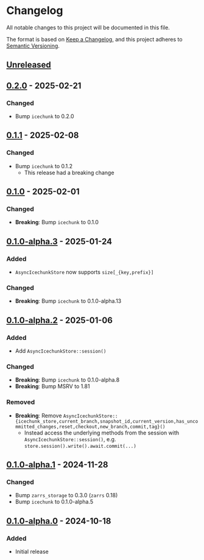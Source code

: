 # Changelog

All notable changes to this project will be documented in this file.

The format is based on [Keep a Changelog](https://keepachangelog.com/en/1.0.0/),
and this project adheres to [Semantic Versioning](https://semver.org/spec/v2.0.0.html).

## [Unreleased]

## [0.2.0] - 2025-02-21

### Changed
- Bump `icechunk` to 0.2.0

## [0.1.1] - 2025-02-08

### Changed
- Bump `icechunk` to 0.1.2
  - This release had a breaking change

## [0.1.0] - 2025-02-01

### Changed
- **Breaking**: Bump `icechunk` to 0.1.0

## [0.1.0-alpha.3] - 2025-01-24

### Added
- `AsyncIcechunkStore` now supports `size[_{key,prefix}]`

### Changed
- **Breaking**: Bump `icechunk` to 0.1.0-alpha.13

## [0.1.0-alpha.2] - 2025-01-06

### Added
- Add `AsyncIcechunkStore::session()`

### Changed
- **Breaking**: Bump `icechunk` to 0.1.0-alpha.8
- **Breaking**: Bump MSRV to 1.81

### Removed
- **Breaking**: Remove `AsyncIcechunkStore::{icechunk_store,current_branch,snapshot_id,current_version,has_uncommitted_changes,reset,checkout,new_branch,commit,tag}()`
  - Instead access the underlying methods from the session with `AsyncIcechunkStore::session()`, e.g. `store.session().write().await.commit(...)`

## [0.1.0-alpha.1] - 2024-11-28

### Changed
- Bump `zarrs_storage` to 0.3.0 (`zarrs` 0.18)
- Bump `icechunk` to 0.1.0-alpha.5

## [0.1.0-alpha.0] - 2024-10-18

### Added
- Initial release

[unreleased]: https://github.com/LDeakin/zarrs_icechunk/compare/v0.2.0...HEAD
[0.2.0]: https://github.com/LDeakin/zarrs_icechunk/releases/tag/v0.2.0
[0.1.1]: https://github.com/LDeakin/zarrs_icechunk/releases/tag/v0.1.1
[0.1.0]: https://github.com/LDeakin/zarrs_icechunk/releases/tag/v0.1.0
[0.1.0-alpha.3]: https://github.com/LDeakin/zarrs_icechunk/releases/tag/v0.1.0-alpha.3
[0.1.0-alpha.2]: https://github.com/LDeakin/zarrs_icechunk/releases/tag/v0.1.0-alpha.2
[0.1.0-alpha.1]: https://github.com/LDeakin/zarrs_icechunk/releases/tag/v0.1.0-alpha.1
[0.1.0-alpha.0]: https://github.com/LDeakin/zarrs_icechunk/releases/tag/v0.1.0-alpha.0
